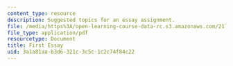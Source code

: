 ```yaml
---
content_type: resource
description: Suggested topics for an essay assignment.
file: /media/https%3A/open-learning-course-data-rc.s3.amazonaws.com/21l-707-writing-early-american-lives-gender-race-nation-faith-fall-2005/3a1a81aab3d6321c3c5c1c2c74f84c22_firstessay21l707.pdf
file_type: application/pdf
resourcetype: Document
title: First Essay
uid: 3a1a81aa-b3d6-321c-3c5c-1c2c74f84c22
---
```

